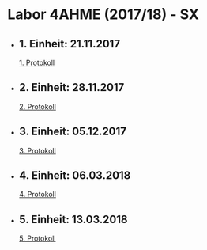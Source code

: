 # Labor 4AHME (2017/18) - SX  
* ## 1. Einheit: 21.11.2017  
  [1. Protokoll](https://github.com/HTLMechatronics/m14-la1-sx/blob/sacmam14/sacmam14/Protokoll1.md)  
  
* ## 2. Einheit: 28.11.2017  
  [2. Protokoll](https://github.com/HTLMechatronics/m14-la1-sx/blob/sacmam14/sacmam14/Protokoll2.md)  
  
* ## 3. Einheit: 05.12.2017  
  [3. Protokoll](https://github.com/HTLMechatronics/m14-la1-sx/blob/sacmam14/sacmam14/Protokoll3.md)  
  
* ## 4. Einheit: 06.03.2018  
  [4. Protokoll](https://github.com/HTLMechatronics/m14-la1-sx/blob/sacmam14/sacmam14/Protokoll4.md)  

* ## 5. Einheit: 13.03.2018  
  [5. Protokoll](https://github.com/HTLMechatronics/m14-la1-sx/blob/sacmam14/sacmam14/Protokoll5.md)  
